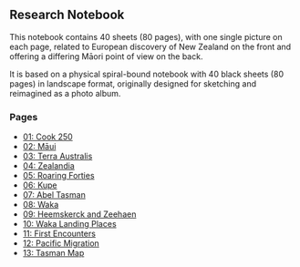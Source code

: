 ## Research Notebook

This notebook contains 40 sheets (80 pages), with one single picture
on each page, related to European discovery of New Zealand on the
front and offering a differing Māori point of view on the back.

It is based on a physical spiral-bound notebook with 40 black sheets
(80 pages) in landscape format, originally designed for sketching and
reimagined as a photo album.

### Pages

* [01: Cook 250](p01-cook-250/README.md)
* [02: Māui](p02-maui/README.md)
* [03: Terra Australis](p01-terra-australis/README.md)
* [04: Zealandia](p04-zealandia/README.md)
* [05: Roaring Forties](p03-roaring-forties/README.md)
* [06: Kupe](p06-kupe/README.md)
* [07: Abel Tasman](p05-tasman/README.md)
* [08: Waka](p08-waka/README.md)
* [09: Heemskerck and Zeehaen](p07-heemskerck-and-zeehaen/README.md)
* [10: Waka Landing Places](p10-waka-landing/README.md)
* [11: First Encounters](p09-first-encounters/README.md)
* [12: Pacific Migration](p12-pacific-migration/README.md)
* [13: Tasman Map](p11-tasman-map/README.md)




